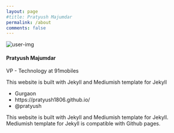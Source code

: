 ```yaml
---
layout: page
#title: Pratyush Majumdar
permalink: /about
comments: false
---
```


<div class="row justify-content-between">
   <div class="col-md-4">
      <section class="left-section">
         <div class="img-box">
            <img src="{{site.baseurl}}/assets/images/profile.webp" alt="user-img">
         </div>
         <div class="u-details mt-3">
            <h4 class="m-0 name">Pratyush Majumdar</h4>
            <p>VP - Technology at 91mobiles</p>
            <p class="about-p">
               This website is built with Jekyll and Mediumish template for Jekyll
            </p>
            <div class="p-details">
               <ul>
                  <li><i class="fas fa-map-marker-alt"></i> <span>Gurgaon</span></li>
                  <li><i class="fas fa-link"></i> <span>https://pratyush1806.github.io/</span></li>
                  <li><i class="fab fa-twitter"></i> <span>@pratyush</span></li>
               </ul>
            </div>
         </div>
      </section>
   </div>
   <div class="col-md-8 pr-5">
      <p>This website is built with Jekyll and Mediumish template for Jekyll. Mediumish template for Jekyll is compatible with Github pages.</p>
   </div>
</div>